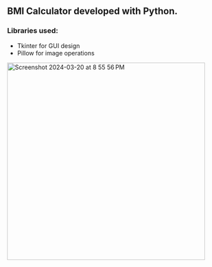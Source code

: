 ## BMI Calculator developed with Python.

### Libraries used: 
  -  Tkinter for GUI design
  -  Pillow for image operations


<img width="461" alt="Screenshot 2024-03-20 at 8 55 56 PM" src="https://github.com/11sacha/BMI-Calculator/assets/123601721/76dabdd5-7155-47b6-8cfd-3ec38f7b92c2">
